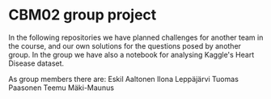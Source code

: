 # CBM02 group project

In the following repositories we have planned challenges for another team in the course, and our own solutions for the questions posed by another group. In the group we have also a notebook for analysing Kaggle's Heart Disease dataset.

As group members there are:
Eskil Aaltonen
Ilona Leppäjärvi
Tuomas Paasonen
Teemu Mäki-Maunus


